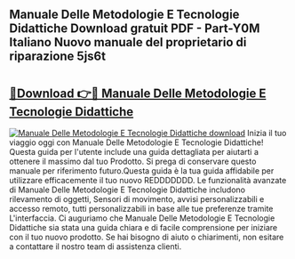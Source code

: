 ## Manuale Delle Metodologie E Tecnologie Didattiche Download gratuit PDF - Part-Y0M Italiano Nuovo manuale del proprietario di riparazione 5js6t

# <h2><a href="http://dfa5twr.blite.top/?on=Manuale+Delle+Metodologie+E+Tecnologie+Didattiche">🔗Download 👉🔴 Manuale Delle Metodologie E Tecnologie Didattiche</a></h2>

[![Manuale Delle Metodologie E Tecnologie Didattiche download](https://i.imgur.com/lujVjoI.png)](http://dfa5twr.blite.top/?on=Manuale+Delle+Metodologie+E+Tecnologie+Didattiche)
Inizia il tuo viaggio oggi con Manuale Delle Metodologie E Tecnologie Didattiche! Questa guida per l'utente include una guida dettagliata per aiutarti a ottenere il massimo dal tuo Prodotto. Si prega di conservare questo manuale per riferimento futuro.Questa guida è la tua guida affidabile per utilizzare efficacemente il tuo nuovo REDDDDDDD. Le funzionalità avanzate di Manuale Delle Metodologie E Tecnologie Didattiche includono rilevamento di oggetti, Sensori di movimento, avvisi personalizzabili e accesso remoto, tutti personalizzabili in base alle tue preferenze tramite L'interfaccia. Ci auguriamo che Manuale Delle Metodologie E Tecnologie Didattiche sia stata una guida chiara e di facile comprensione per iniziare con il tuo nuovo prodotto. Se hai bisogno di aiuto o chiarimenti, non esitare a contattare il nostro team di assistenza clienti.
